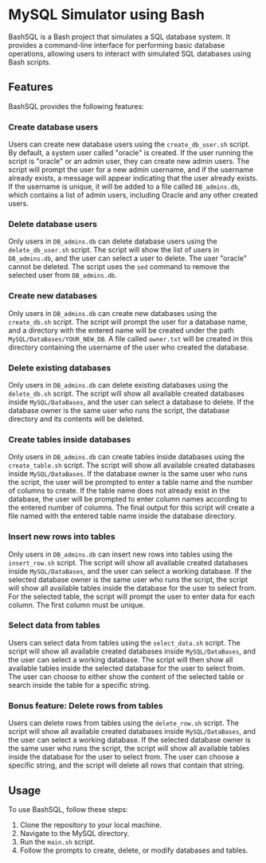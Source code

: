# MySQL Simulator using Bash

BashSQL is a Bash project that simulates a SQL database system. It provides a command-line interface for performing basic database operations, allowing users to interact with simulated SQL databases using Bash scripts.

## Features

BashSQL provides the following features:

### Create database users

Users can create new database users using the `create_db_user.sh` script. By default, a system user called "oracle" is created. If the user running the script is "oracle" or an admin user, they can create new admin users. The script will prompt the user for a new admin username, and if the username already exists, a message will appear indicating that the user already exists. If the username is unique, it will be added to a file called `DB_admins.db`, which contains a list of admin users, including Oracle and any other created users.

### Delete database users

Only users in `DB_admins.db` can delete database users using the `delete_db_user.sh` script. The script will show the list of users in `DB_admins.db`, and the user can select a user to delete. The user "oracle" cannot be deleted. The script uses the `sed` command to remove the selected user from `DB_admins.db`.

### Create new databases

Only users in `DB_admins.db` can create new databases using the `create_db.sh` script. The script will prompt the user for a database name, and a directory with the entered name will be created under the path `MySQL/DataBases/YOUR_NEW_DB`. A file called `owner.txt` will be created in this directory containing the username of the user who created the database.

### Delete existing databases

Only users in `DB_admins.db` can delete existing databases using the `delete_db.sh` script. The script will show all available created databases inside `MySQL/DataBases`, and the user can select a database to delete. If the database owner is the same user who runs the script, the database directory and its contents will be deleted.

### Create tables inside databases

Only users in `DB_admins.db` can create tables inside databases using the `create_table.sh` script. The script will show all available created databases inside `MySQL/DataBases`. If the database owner is the same user who runs the script, the user will be prompted to enter a table name and the number of columns to create. If the table name does not already exist in the database, the user will be prompted to enter column names according to the entered number of columns. The final output for this script will create a file named with the entered table name inside the database directory.

### Insert new rows into tables

Only users in `DB_admins.db` can insert new rows into tables using the `insert_row.sh` script. The script will show all available created databases inside `MySQL/DataBases`, and the user can select a working database. If the selected database owner is the same user who runs the script, the script will show all available tables inside the database for the user to select from. For the selected table, the script will prompt the user to enter data for each column. The first column must be unique.

### Select data from tables

Users can select data from tables using the `select_data.sh` script. The script will show all available created databases inside `MySQL/DataBases`, and the user can select a working database. The script will then show all available tables inside the selected database for the user to select from. The user can choose to either show the content of the selected table or search inside the table for a specific string.

### Bonus feature: Delete rows from tables

Users can delete rows from tables using the `delete_row.sh` script. The script will show all available created databases inside `MySQL/DataBases`, and the user can select a working database. If the selected database owner is the same user who runs the script, the script will show all available tables inside the database for the user to select from. The user can choose a specific string, and the script will delete all rows that contain that string.

## Usage

To use BashSQL, follow these steps:

1. Clone the repository to your local machine.
2. Navigate to the MySQL directory.
3. Run the `main.sh` script.
4. Follow the prompts to create, delete, or modify databases and tables.
